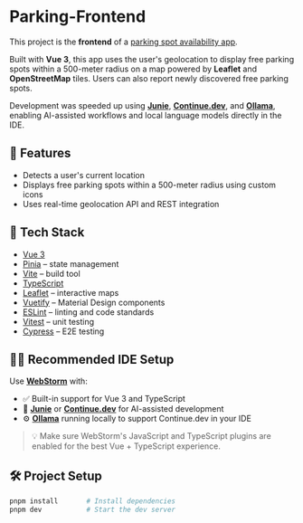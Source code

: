 # Parking-Frontend

This project is the **frontend** of a [parking spot availability app](https://github.com/ehsan1233/parking).

Built with **Vue 3**, this app uses the user's geolocation to display free parking spots within a 500-meter radius on a map powered by **Leaflet** and **OpenStreetMap** tiles. Users can also report newly discovered free parking spots.


Development was speeded up using [**Junie**](https://www.jetbrains.com/junie/), [**Continue.dev**](https://continue.dev/), and [**Ollama**](https://ollama.com/), enabling AI-assisted workflows and local language models directly in the IDE.

## 🚀 Features

- Detects a user's current location
- Displays free parking spots within a 500-meter radius using custom icons
- Uses real-time geolocation API and REST integration

## 🧩 Tech Stack

- [Vue 3](https://vuejs.org/)
- [Pinia](https://pinia.vuejs.org/) – state management
- [Vite](https://vitejs.dev/) – build tool
- [TypeScript](https://www.typescriptlang.org/)
- [Leaflet](https://leafletjs.com/) – interactive maps
- [Vuetify](https://vuetifyjs.com/) – Material Design components
- [ESLint](https://eslint.org/) – linting and code standards
- [Vitest](https://vitest.dev/) – unit testing
- [Cypress](https://www.cypress.io/) – E2E testing

## 🧑‍💻 Recommended IDE Setup

Use [**WebStorm**](https://www.jetbrains.com/webstorm/) with:

- ✅ Built-in support for Vue 3 and TypeScript
- 🧠 [**Junie**](https://www.jetbrains.com/junie/) or [**Continue.dev**](https://continue.dev/) for AI-assisted development
- ⚙️ [**Ollama**](https://ollama.com/) running locally to support Continue.dev in your IDE

> 💡 Make sure WebStorm's JavaScript and TypeScript plugins are enabled for the best Vue + TypeScript experience.
## 🛠 Project Setup

```bash
pnpm install       # Install dependencies
pnpm dev           # Start the dev server
```